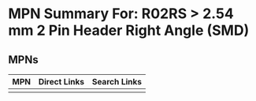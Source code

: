 



# MPN Summary For: R02RS > 2.54 mm 2 Pin Header Right Angle (SMD)

## MPNs
  

|MPN|Direct Links|Search Links|
| :--- | :--- | :--- |
||||
